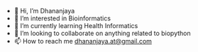 - 👋 Hi, I’m Dhananjaya
- 👀 I’m interested in Bioinformatics
- 🌱 I’m currently learning Health Informatics
- 💞️ I’m looking to collaborate on anything related to biopython
- 📫 How to reach me dhananjaya.at@gmail.com


